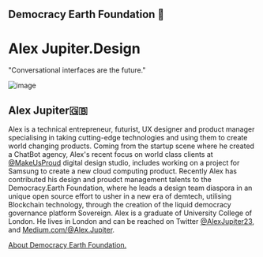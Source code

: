 ## Democracy Earth Foundation 🌿
# Alex Jupiter.Design
"Conversational interfaces are the future."


![image](https://user-images.githubusercontent.com/24529258/39639123-3648ddba-4f7d-11e8-92a7-54a2bbc2b2aa.png)


## Alex Jupiter🇬🇧 

Alex is a technical entrepreneur, futurist, UX designer and product manager specialising in taking cutting-edge technologies and using them to create world changing products. Coming from the startup scene where he created a ChatBot agency, Alex's recent focus on world class clients at [@MakeUsProud](http://www.makeusproud.com/) digital design studio, includes working on a project for Samsung to create a new cloud computing product. Recently Alex has contributed his design and proudct management talents to the Democracy.Earth Foundation, where he leads a design team diaspora in an unique open source effort to usher in a new era of demtech, utilising Blockchain technology, through the creation of the liquid democracy governance platform Sovereign. Alex is a graduate of University College of London. He lives in London and can be reached on Twitter [@AlexJupiter23](https://twitter.com/AlexJupiter23), and [Medium.com/@Alex.Jupiter](https://medium.com/@AlexJupiter).

[About Democracy Earth Foundation.](https://github.com/DemocracyEarth/press-kit/blob/master/README.md#democracy-earth-press-kit)
